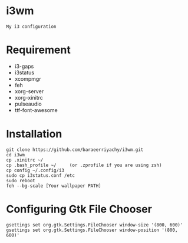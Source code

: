 # i3wm
```
My i3 configuration
```
# Requirement
- i3-gaps
- i3status
- xcompmgr 
- feh 
- xorg-server 
- xorg-xinitrc 
- pulseaudio 
- ttf-font-awesome 
# Installation
```
git clone https://github.com/baraeerriyachy/i3wm.git
cd i3wm
cp .xinitrc ~/
cp .bash_profile ~/     (or .zprofile if you are using zsh)
cp config ~/.config/i3
sudo cp i3status.conf /etc
sudo reboot
feh --bg-scale [Your wallpaper PATH]
```
# Configuring Gtk File Chooser
```
gsettings set org.gtk.Settings.FileChooser window-size '(800, 600)'
gsettings set org.gtk.Settings.FileChooser window-position '(800, 600)'
```

